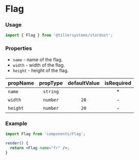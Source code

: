 # Flag

### Usage

```jsx
import { Flag } from '@tillersystems/stardust';
```

<!-- STORY -->

### Properties

- `name` - name of the flag.
- `width` - width of the flag.
- `height` - height of the flag.

| propName | propType | defaultValue | isRequired |
| -------- | :------: | :----------: | :--------: |
| `name`   | `string` |              |     \*     |
| `width`  | `number` |     `20`     |     -      |
| `height` | `number` |     `20`     |     -      |

### Example

```jsx
import Flag from 'components/Flag';

render() {
  return <Flag name="fr" />;
}
```

